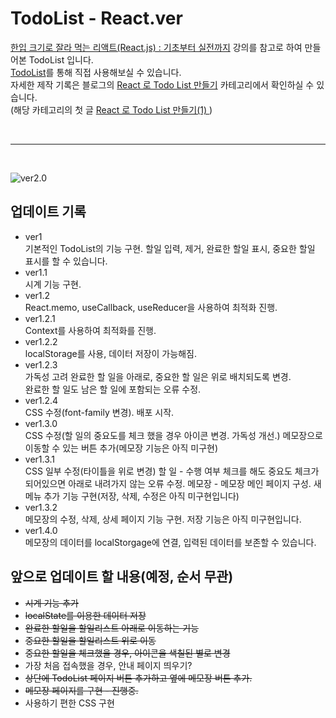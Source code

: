 # TodoList - React.ver

[한입 크기로 잘라 먹는 리액트(React.js) : 기초부터 실전까지](https://inf.run/2XT4) 강의를 참고로 하여 만들어본 TodoList 입니다.<br>
[TodoList](https://938-todo-list.web.app)를 통해 직접 사용해보실 수 있습니다.
<br>
자세한 제작 기록은 블로그의 [React 로 Todo List 만들기](https://fdaytday.tistory.com/category/Project) 카테고리에서 확인하실 수 있습니다.<br>
(해당 카테고리의 첫 글 [
React 로 Todo List 만들기(1)
](https://fdaytday.tistory.com/46))

<br>

---

<br>

![ver2.0](https://user-images.githubusercontent.com/92746200/172867128-f7c0df84-f81b-404c-b9c6-921a51f5d271.png)

## 업데이트 기록

- ver1 <br>
  기본적인 TodoList의 기능 구현. 할일 입력, 제거, 완료한 할일 표시, 중요한 할일 표시를 할 수 있습니다.
- ver1.1 <br>
  시계 기능 구현.
- ver1.2 <br>
  React.memo, useCallback, useReducer을 사용하여 최적화 진행.
- ver1.2.1 <br>
  Context를 사용하여 최적화를 진행.
- ver1.2.2 <br>
  localStorage를 사용, 데이터 저장이 가능해짐.
- ver1.2.3 <br>
  가독성 고려 완료한 할 일을 아래로, 중요한 할 일은 위로 배치되도록 변경.<br>
  완료한 할 일도 남은 할 일에 포함되는 오류 수정.
- ver1.2.4 <br>
  CSS 수정(font-family 변경).
  배포 시작.
- ver1.3.0<br>
  CSS 수정(할 일의 중요도를 체크 했을 경우 아이콘 변경. 가독성 개선.)
  메모장으로 이동할 수 있는 버튼 추가(메모장 기능은 아직 미구현)
- ver1.3.1<br>
  CSS 일부 수정(타이틀을 위로 변경)
  할 일 - 수행 여부 체크를 해도 중요도 체크가 되어있으면 아래로 내려가지 않는 오류 수정.
  메모장 - 메모장 메인 페이지 구성. 새 메뉴 추가 기능 구현(저장, 삭제, 수정은 아직 미구현입니다)
- ver1.3.2<br>
  메모장의 수정, 삭제, 상세 페이지 기능 구현. 저장 기능은 아직 미구현입니다.
- ver1.4.0<br>
  메모장의 데이터를 localStorgage에 연결, 입력된 데이터를 보존할 수 있습니다.

## 앞으로 업데이트 할 내용(예정, 순서 무관)

- ~~시계 기능 추가~~
- ~~localState를 이용한 데이터 저장~~
- ~~완료한 할일을 할일리스트 아래로 이동하는 기능~~
- ~~중요한 할일을 할일리스트 위로 이동~~
- ~~중요한 할일을 체크했을 경우, 아이콘을 색칠된 별로 변경~~
- 가장 처음 접속했을 경우, 안내 페이지 띄우기?
- ~~상단에 TodoList 페이지 버튼 추가하고 옆에 메모장 버튼 추가.~~
- ~~메모장 페이지를 구현 - 진행중.~~
- 사용하기 편한 CSS 구현

